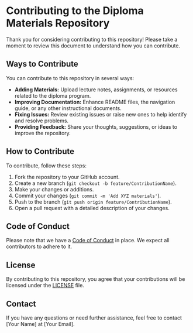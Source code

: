 # Contributing to the Diploma Materials Repository

Thank you for considering contributing to this repository! Please take a moment to review this document to understand how you can contribute.

## Ways to Contribute

You can contribute to this repository in several ways:

- **Adding Materials:** Upload lecture notes, assignments, or resources related to the diploma program.
- **Improving Documentation:** Enhance README files, the navigation guide, or any other instructional documents.
- **Fixing Issues:** Review existing issues or raise new ones to help identify and resolve problems.
- **Providing Feedback:** Share your thoughts, suggestions, or ideas to improve the repository.

## How to Contribute

To contribute, follow these steps:

1. Fork the repository to your GitHub account.
2. Create a new branch (`git checkout -b feature/ContributionName`).
3. Make your changes or additions.
4. Commit your changes (`git commit -m 'Add XYZ materials'`).
5. Push to the branch (`git push origin feature/ContributionName`).
6. Open a pull request with a detailed description of your changes.

## Code of Conduct

Please note that we have a [Code of Conduct](./CODE_OF_CONDUCT.md) in place. We expect all contributors to adhere to it.

## License

By contributing to this repository, you agree that your contributions will be licensed under the [LICENSE](./LICENSE) file.

## Contact

If you have any questions or need further assistance, feel free to contact [Your Name] at [Your Email].
